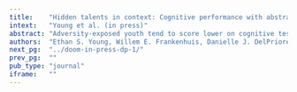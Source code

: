 ```yaml
---
title:    "Hidden talents in context: Cognitive performance with abstract versus ecological stimuli among adversity-exposed youth."
intext:   "Young et al. (in press)"
abstract: "Adversity-exposed youth tend to score lower on cognitive tests. However, the hidden talents approach proposes some abilities are enhanced by adversity, especially under ecologically relevant conditions. Two versions of an attention shifting and working memory updating task—one abstract, one ecological—were administered to 618 youth (Mage = 13.62, SDage = 0.81; 48.22% female; 64.56% White). Measures of environmental unpredictability, violence, and poverty were collected to test adversity × task version interactions. There were no interactions for attention shifting. For working memory updating, youth exposed to violence and poverty scored lower than their peers with abstract stimuli but equally well with ecological stimuli. These results are striking compared to contemporary developmental science, which often reports lowered performance among adversity-exposed youth."
authors:  "Ethan S. Young, Willem E. Frankenhuis, Danielle J. DelPriore, & Bruce J. Ellis"
next_pg:  "../doom-in-press-dp-1/"
prev_pg:  ""
pub_type: "journal"
iframe:   ""
---
```

